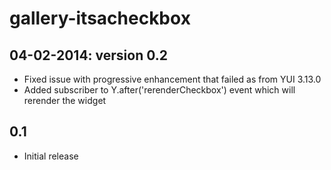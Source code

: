 gallery-itsacheckbox
========

04-02-2014: version 0.2
-----
* Fixed issue with progressive enhancement that failed as from YUI 3.13.0
* Added subscriber to Y.after('rerenderCheckbox') event which will rerender the widget

0.1
-----
* Initial release